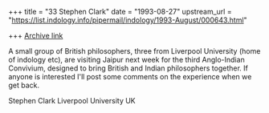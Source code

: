 +++
title = "33 Stephen Clark"
date = "1993-08-27"
upstream_url = "https://list.indology.info/pipermail/indology/1993-August/000643.html"

+++
[Archive link](https://list.indology.info/pipermail/indology/1993-August/000643.html)

A small group of British philosophers, three from Liverpool University
(home of indology etc), are visiting Jaipur next week for the third
Anglo-Indian Convivium, designed to bring British and Indian 
philosophers together. If anyone is interested I'll post some comments
on the experience when we get back.

Stephen Clark
Liverpool University
UK





